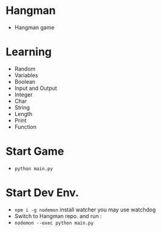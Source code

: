 # Hangman
- Hangman game

# Learning
- Random
- Variables
- Boolean
- Input and Output
- Integer
- Char
- String
- Length
- Print
- Function

# Start Game
- `python main.py`

# Start Dev Env.
- `npm i -g nodemon` install watcher you may use watchdog
- Switch to Hangman repo. and run :
- `nodemon --exec python main.py`
